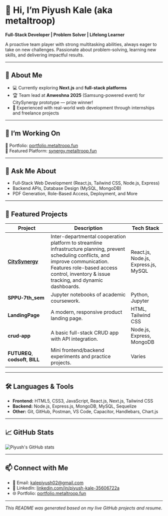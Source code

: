 # 👋 Hi, I’m **Piyush Kale** (aka metaltroop)

**Full‑Stack Developer | Problem Solver | Lifelong Learner**

A proactive team player with strong multitasking abilities, always eager to take on new challenges. Passionate about problem-solving, learning new skills, and delivering impactful results.

---

## 🚀 About Me
- 💻 Currently exploring **Next.js** and **full-stack platforms**
- 🏆 Team lead at **Anweshna 2025** (Samsung-powered event) for CitySynergy prototype — prize winner!
- 🔧 Experienced with real-world web development through internships and freelance projects

---

## 🔭 I’m Working On
📌 Portfolio: [portfolio.metaltroop.fun](https://portfolio.metaltroop.fun)  
📌 Featured Platform: [synergy.metaltroop.fun](https://synergy.metaltroop.fun)

---

## 💬 Ask Me About
- Full‑Stack Web Development (React.js, Tailwind CSS, Node.js, Express)
- Backend APIs, Database Design (MySQL, MongoDB)
- PDF Generation, Role-Based Access, Deployment, and More

---

## 📂 Featured Projects

| Project | Description | Tech Stack |
|--------|-------------|------------|
| [**CitySynergy**](https://github.com/metaltroop/submission-citysynergy) | Inter-departmental cooperation platform to streamline infrastructure planning, prevent scheduling conflicts, and improve communication. Features role-based access control, inventory & issue tracking, and dynamic dashboards. | React.js, Node.js, Express.js, MySQL |
| **SPPU‑7th_sem** | Jupyter notebooks of academic coursework. | Python, Jupyter |
| **LandingPage** | A modern, responsive product landing page. | HTML, Tailwind CSS |
| **crud‑app** | A basic full-stack CRUD app with API integration. | Node.js, Express, MongoDB |
| **FUTUREQ**, **codsoft**, **BILL** | Mini frontend/backend experiments and practice projects. | Varies |

---

## 🛠️ Languages & Tools

- **Frontend:** HTML5, CSS3, JavaScript, React.js, Next.js, Tailwind CSS
- **Backend:** Node.js, Express.js, MongoDB, MySQL, Sequelize
- **Other:** Git, GitHub, Postman, VS Code, Capacitor, Handlebars, Chart.js

---

## 📈 GitHub Stats

![Piyush's GitHub stats](https://github-readme-stats.vercel.app/api?username=metaltroop&show_icons=true&theme=transparent)

---

## 📫 Connect with Me

- 📧 Email: [kalepiyush02@gmail.com](mailto:kalepiyush02@gmail.com)  
- 🔗 LinkedIn: [linkedin.com/in/piyush-kale-35606722a](https://www.linkedin.com/in/piyush-kale-35606722a)  
- 🌐 Portfolio: [portfolio.metaltroop.fun](https://portfolio.metaltroop.fun)

---

*This README was generated based on my live GitHub projects and resume.*
